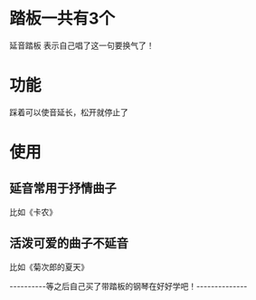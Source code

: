 # 踏板一共有3个
延音踏板
表示自己唱了这一句要换气了！

## 

# 功能
踩着可以使音延长，松开就停止了

# 使用

## 延音常用于抒情曲子
比如《卡农》

## 活泼可爱的曲子不延音
比如《菊次郎的夏天》


----------等之后自己买了带踏板的钢琴在好好学吧！--------------